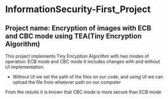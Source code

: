 # InformationSecurity-First_Project

## Project name: Encryption of images with ECB and CBC mode using TEA(Tiny Encryption Algorithm)

This project implements Tiny Encyption Algorithm with two modes of operation: ECB mode and CBC mode
 It includes changes with and without UI implementation. 
 - Without UI we set the path of the files on our code, and using UI we can upload the file from whatever path on our computer

From the results it is known that CBC mode is more secure than ECB mode
